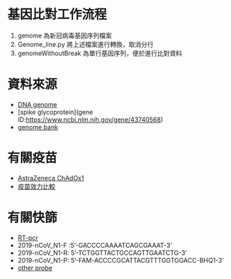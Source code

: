 # 基因比對工作流程
1. genome 為新冠病毒基因序列檔案
1. Genome_line.py 將上述檔案進行轉換，取消分行
1. genomeWithoutBreak 為單行基因序列，便於進行比對資料

# 資料來源
- [DNA genome](https://www.ncbi.nlm.nih.gov/nuccore/NC_045512)
- [spike glycoprotein](gene ID:https://www.ncbi.nlm.nih.gov/gene/43740568)
- [genome bank](https://www.ncbi.nlm.nih.gov/datasets/coronavirus/genomes)

# 有關疫苗
- [AstraZeneca ChAdOx1](https://www.nytimes.com/interactive/2020/health/oxford-astrazeneca-covid-19-vaccine.html)
- [疫苗效力比較](https://www.thelancet.com/journals/lanmic/article/PIIS2666-5247(21)00069-0/fulltext)

# 有關快篩
- [RT-pcr](https://science.sciencemag.org/content/sci/suppl/2020/05/19/science.abc6284.DC1/abc6284_Yu_SM.pdf)
- 2019-nCoV_N1-F :5’-GACCCCAAAATCAGCGAAAT-3’
- 2019-nCoV_N1-R: 5’-TCTGGTTACTGCCAGTTGAATCTG-3’
- 2019-nCoV_N1-P: 5’-FAM-ACCCCGCATTACGTTTGGTGGACC-BHQ1-3’ 
- [other probe](https://wwwnc.cdc.gov/eid/article/26/8/20-1246-t1)

